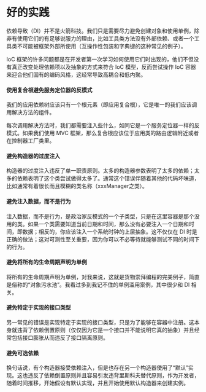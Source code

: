 # 好的实践

依赖导致（DI）并不是火箭科技。我们只是需要尽力避免创建对象和使用单例，除非有使用它们的有足够说服力的理由，比如工具类方法没有外部依赖、或者一个工具类不可能被框架外部所使用（互操作性包装和字典键的这种常见的例子）。

IoC 框架的许多问题都是在开发者第一次学习如何使用它们时出现的，他们不但没有真正改变处理依赖项以及抽象的方式来符合 IoC 模型，反而尝试操作 IoC 容器来迎合他们固有的编码风格，这经常导致高耦合和低内聚。

#### 使用复合根避免服务定位器的反模式

我们的应用依赖树应该只有一个根元素（即应用复合根），它是唯一的我们应该调用解决方法的组件。

每次调用解决方法时，我们都需要注入些什么，如同它是一个服务定位器一样的反模式。如果我们使用 MVC 框架，那么复合根应该位于应用类的路由逻辑附近或者在控制器工厂类里。
#### 避免构造器的过度注入

构造器的过度注入违反了单一职责原则。太多的构造器参数表明了太多的依赖；太多的依赖表明了这个类尝试做得太多了。通常这个错误伴随着其他的代码坏味道，比如通常有着很长而且模糊的类名称（xxxManager之类）。

#### 避免注入数据，而不是行为

注入数据，而不是行为，是政治家反模式的一个子类型，只是在这里容器是那个没用的类。如果一个类需要知道当前日期和时间，那么没有必要注入一个日期和时间，即数据；相反的，你应该注入一个系统时钟的上层抽象。这不仅仅在 DI 时是正确的做法；这对可测性至关重要，因为你可以不必等待就能够测试不同的时间下的行为。

#### 避免将所有的生命周期声明为单例

将所有的生命周期声明为单例，对我来说，这就是货物崇拜编程的完美例子，简直是俗称的“对象污水池”。我看过多到我记不住的单例滥用案例，其中很少和 DI 相关。

#### 避免特定于实现的接口类型

另一常见的错误是实现特定于实现的接口类型，只是为了能够在容器中注册。这本身就违背了依赖倒置原则（仅仅因为它是一个接口并不能说明它真的抽象）并且经常包括接口膨胀从而违反了接口隔离原则。
#### 避免可选依赖

换句话说，有个构造器接受依赖注入，但是也存在另一个构造器使用了“默认”实现。这也违反了依赖倒置原则并且容易引发违背里斯科夫替代原则，作为开发者，随着时间推移，开始假设有默认实现，并且开始使用默认构造器来创建实例。
